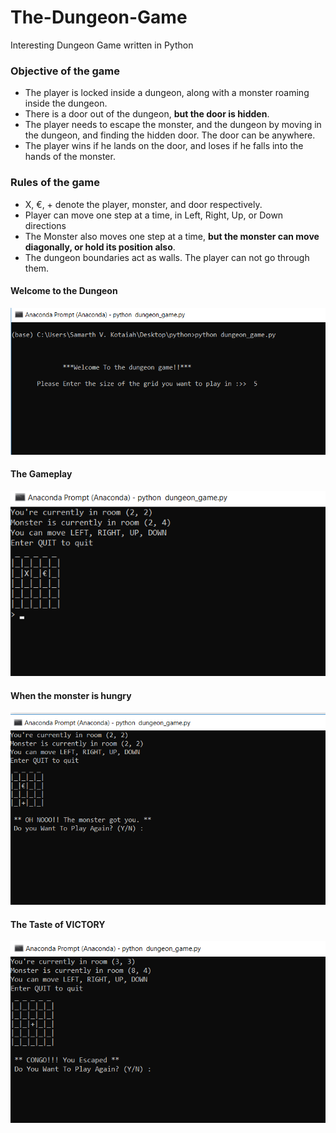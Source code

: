 # The-Dungeon-Game
Interesting Dungeon Game written in Python

### Objective of the game
- The player is locked inside a dungeon, along with a monster roaming inside the dungeon.
- There is a door out of the dungeon, **but the door is hidden**.
- The player needs to escape the monster, and the dungeon by moving in the dungeon, and finding the hidden door. The door can be anywhere.
- The player wins if he lands on the door, and loses if he falls into the hands of the monster.

### Rules of the game
- X, €, + denote the player, monster, and door respectively.
- Player can move one step at a time, in Left, Right, Up, or Down directions
- The Monster also moves one step at a time, **but the monster can move diagonally, or hold its position also**.
- The dungeon boundaries act as walls. The player can not go through them.

#### Welcome to the Dungeon
![](Figures/welcome_to_the_dungeon.png)

#### The Gameplay
![](Figures/gameplay.png)

#### When the monster is hungry
![](Figures/caught_by_monster.png)

#### The Taste of VICTORY
![](Figures/victory.png)
